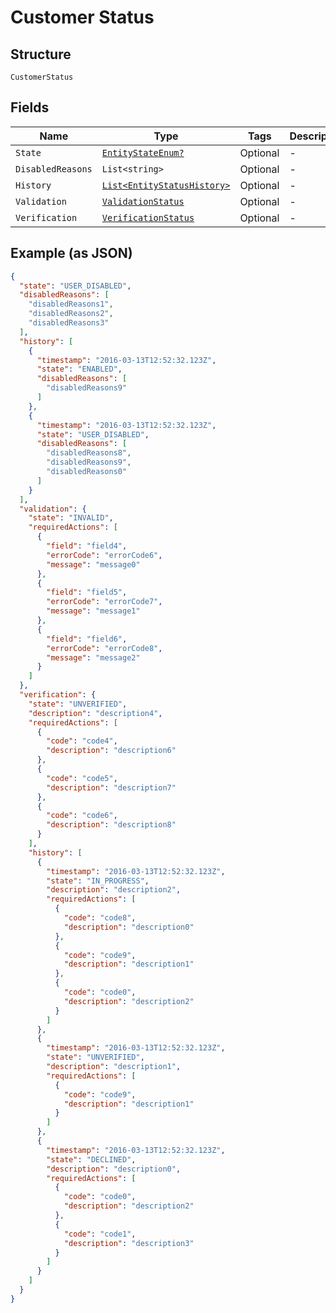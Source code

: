 
# Customer Status

## Structure

`CustomerStatus`

## Fields

| Name | Type | Tags | Description |
|  --- | --- | --- | --- |
| `State` | [`EntityStateEnum?`](../../doc/models/entity-state-enum.md) | Optional | - |
| `DisabledReasons` | `List<string>` | Optional | - |
| `History` | [`List<EntityStatusHistory>`](../../doc/models/entity-status-history.md) | Optional | - |
| `Validation` | [`ValidationStatus`](../../doc/models/validation-status.md) | Optional | - |
| `Verification` | [`VerificationStatus`](../../doc/models/verification-status.md) | Optional | - |

## Example (as JSON)

```json
{
  "state": "USER_DISABLED",
  "disabledReasons": [
    "disabledReasons1",
    "disabledReasons2",
    "disabledReasons3"
  ],
  "history": [
    {
      "timestamp": "2016-03-13T12:52:32.123Z",
      "state": "ENABLED",
      "disabledReasons": [
        "disabledReasons9"
      ]
    },
    {
      "timestamp": "2016-03-13T12:52:32.123Z",
      "state": "USER_DISABLED",
      "disabledReasons": [
        "disabledReasons8",
        "disabledReasons9",
        "disabledReasons0"
      ]
    }
  ],
  "validation": {
    "state": "INVALID",
    "requiredActions": [
      {
        "field": "field4",
        "errorCode": "errorCode6",
        "message": "message0"
      },
      {
        "field": "field5",
        "errorCode": "errorCode7",
        "message": "message1"
      },
      {
        "field": "field6",
        "errorCode": "errorCode8",
        "message": "message2"
      }
    ]
  },
  "verification": {
    "state": "UNVERIFIED",
    "description": "description4",
    "requiredActions": [
      {
        "code": "code4",
        "description": "description6"
      },
      {
        "code": "code5",
        "description": "description7"
      },
      {
        "code": "code6",
        "description": "description8"
      }
    ],
    "history": [
      {
        "timestamp": "2016-03-13T12:52:32.123Z",
        "state": "IN_PROGRESS",
        "description": "description2",
        "requiredActions": [
          {
            "code": "code8",
            "description": "description0"
          },
          {
            "code": "code9",
            "description": "description1"
          },
          {
            "code": "code0",
            "description": "description2"
          }
        ]
      },
      {
        "timestamp": "2016-03-13T12:52:32.123Z",
        "state": "UNVERIFIED",
        "description": "description1",
        "requiredActions": [
          {
            "code": "code9",
            "description": "description1"
          }
        ]
      },
      {
        "timestamp": "2016-03-13T12:52:32.123Z",
        "state": "DECLINED",
        "description": "description0",
        "requiredActions": [
          {
            "code": "code0",
            "description": "description2"
          },
          {
            "code": "code1",
            "description": "description3"
          }
        ]
      }
    ]
  }
}
```

